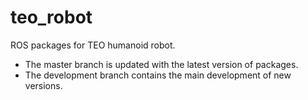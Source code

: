 teo_robot
=========

ROS packages for TEO humanoid robot.

- The master branch is updated with the latest version of packages.
- The development branch contains the main development of new versions.
